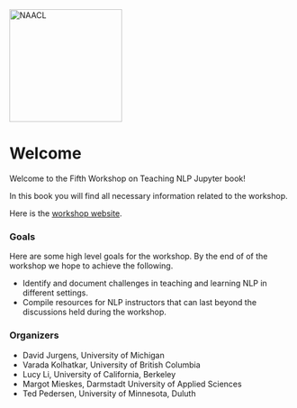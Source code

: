 <img src="img/photo-NAACL2021.png" alt="NAACL" class="bg-primary" width="200px" height="200px"/>

# Welcome 

Welcome to the Fifth Workshop on Teaching NLP Jupyter book! 

In this book you will find all necessary information related to the workshop. 

Here is the [workshop website](https://sites.google.com/view/teaching-nlp-workshop/call-for-papers). 

### Goals

Here are some high level goals for the workshop. By the end of of the workshop we hope to achieve the following. 

- Identify and document challenges in teaching and learning NLP in different settings.
- Compile resources for NLP instructors that can last beyond the discussions held during the workshop.


### Organizers 

- David Jurgens, University of Michigan
- Varada Kolhatkar, University of British Columbia
- Lucy Li, University of California, Berkeley
- Margot Mieskes, Darmstadt University of Applied Sciences
- Ted Pedersen, University of Minnesota, Duluth
